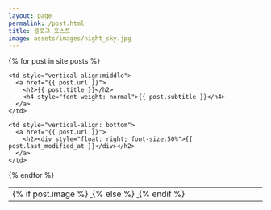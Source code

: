 ```yaml
---
layout: page
permalink: /post.html
title: 블로그 포스트
image: assets/images/night_sky.jpg
---
```


<table>
  <tbody>
{% for post in site.posts %}
  <tr>
    <td style="width: 25%; vertical-align: middle">
      {% if post.image %}
        <span class="image fit">
          <a href="{{ post.url }}">
            <img src="{{ post.image | absolute_url }}" alt="" />
          </a>
        </span>
      {% else %}
        <a href="{{ post.url }}">
          <span class="image fit">
            <img src="{{ 'assets/images/circuit.jpg' | absolute_url }}" alt="" />
          </span>
        </a>
      {% endif %}
    </td>

    <td style="vertical-align:middle">
      <a href="{{ post.url }}">
        <h2>{{ post.title }}</h2>
        <h4 style="font-weight: normal">{{ post.subtitle }}</h4>
      </a>
    </td>

    <td style="vertical-align: bottom">
      <a href="{{ post.url }}">
        <h2><div style="float: right; font-size:50%">{{ post.last_modified_at }}</div></h2>
      </a>
    </td>
  </tr>
{% endfor %}
  </tbody>
</table>
